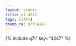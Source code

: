 ```yaml
--- 
layout: sieutv
title: af 4247
tags: [aftv]
thumb_re: q7t14247
---
```

{% include q7t1 key="4247" %} 
